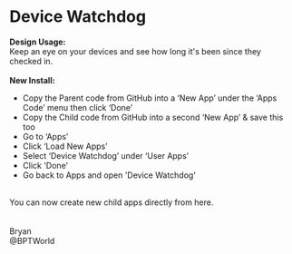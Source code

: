 # Device Watchdog
<b>Design Usage:</b><br>
Keep an eye on your devices and see how long it's been since they checked in.<br><br>
<b>New Install:</b><br>
* Copy the Parent code from GitHub into a ‘New App’ under the ‘Apps Code’ menu then click ‘Done’
* Copy the Child code from GitHub into a second ‘New App’ & save this too
* Go to ‘Apps’
* Click ‘Load New Apps’
* Select ‘Device Watchdog’ under ‘User Apps’
* Click 'Done'
* Go back to Apps and open 'Device Watchdog'
<br>
You can now create new child apps directly from here.<br><br>

<br>
Bryan<br>
@BPTWorld
